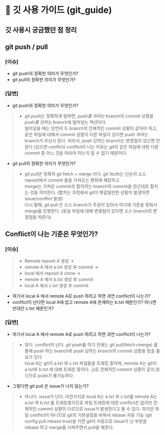 # 📖 깃 사용 가이드 (git_guide)
## 깃 사용시 궁금했던 점 정리


## git push / pull
### [이슈]
- git push의 정확한 의미가 무엇인가?
- git pull의 정확한 의미가 무엇인가?

### [답변]
- git push의 정확한 의미가 무엇인가?
>- git push는 정확하게 말하면, *push를 하려는* branch의 commit 상황을 *push를 당하는* branch에 밀어넣는 액션이다. <br>
밀어넣을 때는 당연히 두 branch의 전체적인 commit 상황이 같아야 하고, <br>
같은 파일에 대해서 commit 상황이 다른 파일이 있다면 *push 하려는* branch가 우선시 된다. 따라서, push 당하는 branch는 변경점이 있으면 안된다 (있으면 conflict)
conflict이 나는 이유는 git이 같은 파일에 대한 다른 commit 중 어느 것을 따라야 하는지 알 수 없기 때문이다.

- git pull의 정확한 의미가 무엇인가?
>- git pull은 정확히 git fetch + merge 이다. git fecth는 단순히 소스 reposit에서 commit 들을 가져오는 행위에 해당하고 <br>
merge는 가져온 commit과 합치려는 branch의 commit을 한군데로 합치는 것을 의미한다. (합치는 과정에서 git이 헷갈릴만한 상황이 발생하면 issue/conflict 발생) <br>
다시 말해, git pull 은 소스 branch가 주권이 있어서 여기에 기준을 맞춰서 merge를 진행한다. (동일 파일에 대해 변경점이 있다면 소스 branch의 변경점을 따른다)

## Conflict이 나는 기준은 무엇인가?
### [이슈] 
>- Remote reposit A 생성 →
>- remote A 에서 a.txt 생성 후 commit →
>- local 에서 reposit A clone →
>- remote A 에서 b.txt 생성 후 commit
>- local A 에서 c.txt 생성 후 commit
- 여기서 local A 에서 remote A로 push 하려고 하면 과연 conflict이 나는가?
- conflict이 난다면 local A에 없고 remote A에 존재하는 b.txt 때문인가? 아니면 반대인 c.txt 때문인가?

### [답변]
- 여기서 local A 에서 remote A로 push 하려고 하면 과연 conflict이 나는가?
>- 맞다. conflict이 난다. git push를 하기 전에는 git pull(fetch+merge) 를 통해 push 하는 branch와 push 당하는 branch의 commit 상황을 맞출 필요가 있다 <br>
local A는 git이 a.txt 와 c.txt 파일들을 트래킹 중이며, remote A는 git이 a.txt와 b.txt 에 대해 트래킹 중이다. 고로 전체적인 commit 상황이 같지 않으므로 push가 불가능하다
- 그렇다면 git pull 은 issue가 나지 않는가?
>- 아니다. issue가 난다. 마찬가지로 local A는 a.txt 와 c.txt를 remote A는 a.txt 와 b.txt 를 트래킹중이므로 파일 트래킹에 대한 conflict은 없지만 전체적인 commit 상황이 다르므로 issue가 발생한다고 볼 수 있다. 하지만 파일 conflict이 아니므로 git의 기본설정을 바꿔서 rebase 자동 기능 (git config pull.rebase true)을 키면 git이 자동으로 issue가 난 부분을 rebase 하고 merge를 시켜주면서 pull을 해준다.
                                                                                                                          
